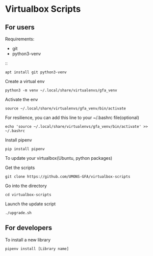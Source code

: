 Virtualbox Scripts
===================

For users
----------

Requirements:

* git
* python3-venv

::

    apt install git python3-venv
    
Create a virtual env

    python3 -m venv ~/.local/share/virtualenvs/gfa_venv
    
Activate the env

    source ~/.local/share/virtualenvs/gfa_venv/bin/activate
    
For resilience, you can add this line to your ~/.bashrc file(optional)

    echo 'source ~/.local/share/virtualenvs/gfa_venv/bin/activate' >> ~/.bashrc
    

Install pipenv

    pip install pipenv
    

To update your virtualbox(Ubuntu, python packages)

Get the scripts


    git clone https://github.com/UMONS-GFA/virtualbox-scripts

Go into the directory

    cd virtualbox-scripts

Launch the update script

    ./upgrade.sh

For developers
---------------

To install a new library

    pipenv install [Library name]
    





